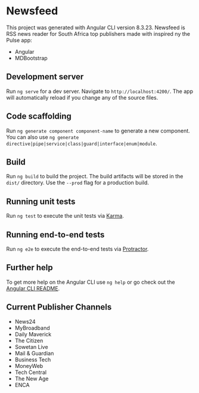 # Newsfeed

This project was generated with Angular CLI version 8.3.23. Newsfeed is RSS news reader for South Africa top publishers made with inspired ny the Pulse app:
- Angular
- MDBootstrap


## Development server

Run `ng serve` for a dev server. Navigate to `http://localhost:4200/`. The app will automatically reload if you change any of the source files.

## Code scaffolding

Run `ng generate component component-name` to generate a new component. You can also use `ng generate directive|pipe|service|class|guard|interface|enum|module`.

## Build

Run `ng build` to build the project. The build artifacts will be stored in the `dist/` directory. Use the `--prod` flag for a production build.

## Running unit tests

Run `ng test` to execute the unit tests via [Karma](https://karma-runner.github.io).

## Running end-to-end tests

Run `ng e2e` to execute the end-to-end tests via [Protractor](http://www.protractortest.org/).

## Further help

To get more help on the Angular CLI use `ng help` or go check out the [Angular CLI README](https://github.com/angular/angular-cli/blob/master/README.md).

## Current Publisher Channels

- News24
- MyBroadband
- Daily Maverick
- The Citizen
- Sowetan Live
- Mail & Guardian 
- Business Tech
- MoneyWeb
- Tech Central
- The New Age
- ENCA
